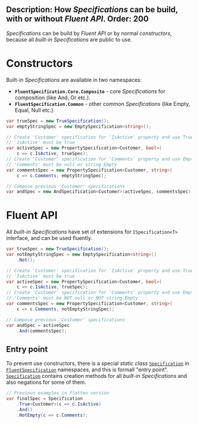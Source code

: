 Description: How <i>Specifications</i> can be build, with or without <i>Fluent API</i>.
Order: 200
---

*Specifications* can be build by *Fluent API* or by normal *constructors*, because all *built-in Specifications* are public to use.

# Constructors

Built-in *Specifications* are available in two namespaces:
- **`FluentSpecification.Core.Composite`** - core *Specifications* for composition (like And, Or etc.).
- **`FluentSpecification.Common`** - other common *Specifications* (like Empty, Equal, Null etc.).

```csharp
var trueSpec = new TrueSpecification();
var emptyStringSpec = new EmptySpecification<string>();

// Create 'Customer' specification for 'IsActive' property and use TrueSpecification -
// 'IsActive' must be true
var activeSpec = new PropertySpecification<Customer, bool>(
    c => c.IsActive, trueSpec);
// Create 'Customer' specification for 'Comments' property and use EmptySpecification -
// 'Comments' must be null or string.Empty
var commentsSpec = new PropertySpecification<Customer, string>(
    c => c.Comments, emptyStringSpec);

// Compose previous 'Customer' specifications
var andSpec = new AndSpecification<Customer>(activeSpec, commentsSpec);
```

# Fluent API

All *built-in Specifications* have set of extensions for `ISpecification<T>` interface, and can be used fluently.

```csharp
var trueSpec = new TrueSpecification();
var notEmptyStringSpec = new EmptySpecification<string>()
    .Not();

// Create 'Customer' specification for 'IsActive' property and use TrueSpecification -
// 'IsActive' must be true
var activeSpec = new PropertySpecification<Customer, bool>(
    c => c.IsActive, trueSpec);
// Create 'Customer' specification for 'Comments' property and use EmptySpecification -
// 'Comments' must be NOT null or NOT string.Empty
var commentsSpec = new PropertySpecification<Customer, string>(
    c => c.Comments, notEmptyStringSpec);

// Compose previous 'Customer' specifications
var andSpec = activeSpec
    .And(commentsSpec);
```

## Entry point

To prevent use constructors, there is a special *static class* [`Specification`](/FluentSpecification/api/FluentSpecification/Specification/) in [`FluentSpecification`](/FluentSpecification/api/FluentSpecification/) namespaces, and this is formall "entry point".  
[`Specification`](/FluentSpecification/api/FluentSpecification/Specification/) contains creation methods for all *built-in Specifications* and also negations for some of them.

```csharp
// Previous examples in flatten version
var finalSpec = Specification
    .True<Customer>(c => c.IsActive)
    .And()
    .NotEmpty(c => c.Comments);
```
